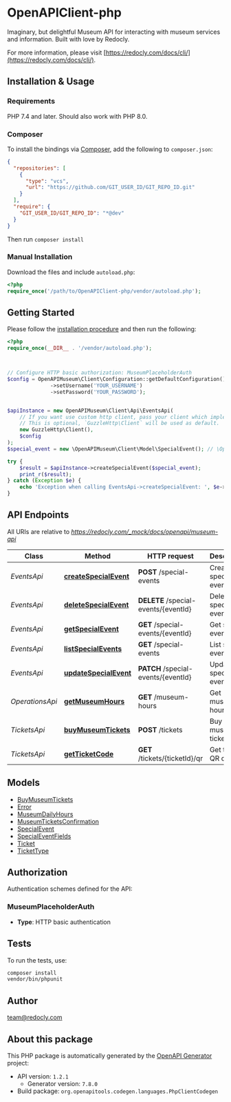 # OpenAPIClient-php

Imaginary, but delightful Museum API for interacting with museum services and information. Built with love by Redocly.

For more information, please visit [https://redocly.com/docs/cli/](https://redocly.com/docs/cli/).

## Installation & Usage

### Requirements

PHP 7.4 and later.
Should also work with PHP 8.0.

### Composer

To install the bindings via [Composer](https://getcomposer.org/), add the following to `composer.json`:

```json
{
  "repositories": [
    {
      "type": "vcs",
      "url": "https://github.com/GIT_USER_ID/GIT_REPO_ID.git"
    }
  ],
  "require": {
    "GIT_USER_ID/GIT_REPO_ID": "*@dev"
  }
}
```

Then run `composer install`

### Manual Installation

Download the files and include `autoload.php`:

```php
<?php
require_once('/path/to/OpenAPIClient-php/vendor/autoload.php');
```

## Getting Started

Please follow the [installation procedure](#installation--usage) and then run the following:

```php
<?php
require_once(__DIR__ . '/vendor/autoload.php');



// Configure HTTP basic authorization: MuseumPlaceholderAuth
$config = OpenAPIMuseum\Client\Configuration::getDefaultConfiguration()
              ->setUsername('YOUR_USERNAME')
              ->setPassword('YOUR_PASSWORD');


$apiInstance = new OpenAPIMuseum\Client\Api\EventsApi(
    // If you want use custom http client, pass your client which implements `GuzzleHttp\ClientInterface`.
    // This is optional, `GuzzleHttp\Client` will be used as default.
    new GuzzleHttp\Client(),
    $config
);
$special_event = new \OpenAPIMuseum\Client\Model\SpecialEvent(); // \OpenAPIMuseum\Client\Model\SpecialEvent

try {
    $result = $apiInstance->createSpecialEvent($special_event);
    print_r($result);
} catch (Exception $e) {
    echo 'Exception when calling EventsApi->createSpecialEvent: ', $e->getMessage(), PHP_EOL;
}

```

## API Endpoints

All URIs are relative to *https://redocly.com/_mock/docs/openapi/museum-api*

Class | Method | HTTP request | Description
------------ | ------------- | ------------- | -------------
*EventsApi* | [**createSpecialEvent**](docs/Api/EventsApi.md#createspecialevent) | **POST** /special-events | Create special events
*EventsApi* | [**deleteSpecialEvent**](docs/Api/EventsApi.md#deletespecialevent) | **DELETE** /special-events/{eventId} | Delete special event
*EventsApi* | [**getSpecialEvent**](docs/Api/EventsApi.md#getspecialevent) | **GET** /special-events/{eventId} | Get special event
*EventsApi* | [**listSpecialEvents**](docs/Api/EventsApi.md#listspecialevents) | **GET** /special-events | List special events
*EventsApi* | [**updateSpecialEvent**](docs/Api/EventsApi.md#updatespecialevent) | **PATCH** /special-events/{eventId} | Update special event
*OperationsApi* | [**getMuseumHours**](docs/Api/OperationsApi.md#getmuseumhours) | **GET** /museum-hours | Get museum hours
*TicketsApi* | [**buyMuseumTickets**](docs/Api/TicketsApi.md#buymuseumtickets) | **POST** /tickets | Buy museum tickets
*TicketsApi* | [**getTicketCode**](docs/Api/TicketsApi.md#getticketcode) | **GET** /tickets/{ticketId}/qr | Get ticket QR code

## Models

- [BuyMuseumTickets](docs/Model/BuyMuseumTickets.md)
- [Error](docs/Model/Error.md)
- [MuseumDailyHours](docs/Model/MuseumDailyHours.md)
- [MuseumTicketsConfirmation](docs/Model/MuseumTicketsConfirmation.md)
- [SpecialEvent](docs/Model/SpecialEvent.md)
- [SpecialEventFields](docs/Model/SpecialEventFields.md)
- [Ticket](docs/Model/Ticket.md)
- [TicketType](docs/Model/TicketType.md)

## Authorization

Authentication schemes defined for the API:
### MuseumPlaceholderAuth

- **Type**: HTTP basic authentication

## Tests

To run the tests, use:

```bash
composer install
vendor/bin/phpunit
```

## Author

team@redocly.com

## About this package

This PHP package is automatically generated by the [OpenAPI Generator](https://openapi-generator.tech) project:

- API version: `1.2.1`
    - Generator version: `7.8.0`
- Build package: `org.openapitools.codegen.languages.PhpClientCodegen`
